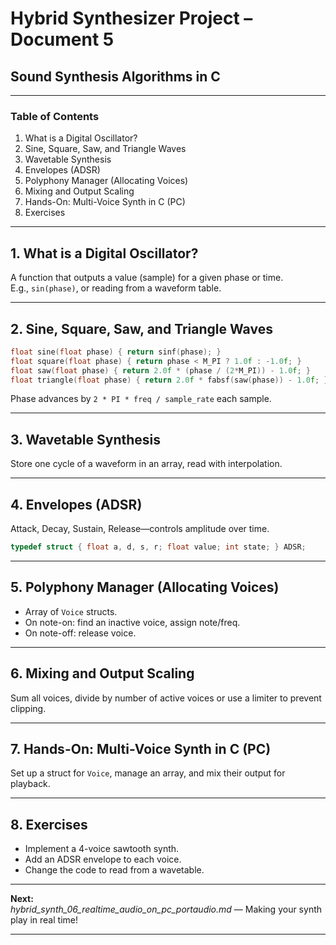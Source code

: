 # Hybrid Synthesizer Project – Document 5
## Sound Synthesis Algorithms in C

---

### Table of Contents

1. What is a Digital Oscillator?
2. Sine, Square, Saw, and Triangle Waves
3. Wavetable Synthesis
4. Envelopes (ADSR)
5. Polyphony Manager (Allocating Voices)
6. Mixing and Output Scaling
7. Hands-On: Multi-Voice Synth in C (PC)
8. Exercises

---

## 1. What is a Digital Oscillator?

A function that outputs a value (sample) for a given phase or time.  
E.g., `sin(phase)`, or reading from a waveform table.

---

## 2. Sine, Square, Saw, and Triangle Waves

```c
float sine(float phase) { return sinf(phase); }
float square(float phase) { return phase < M_PI ? 1.0f : -1.0f; }
float saw(float phase) { return 2.0f * (phase / (2*M_PI)) - 1.0f; }
float triangle(float phase) { return 2.0f * fabsf(saw(phase)) - 1.0f; }
```
Phase advances by `2 * PI * freq / sample_rate` each sample.

---

## 3. Wavetable Synthesis

Store one cycle of a waveform in an array, read with interpolation.

---

## 4. Envelopes (ADSR)

Attack, Decay, Sustain, Release—controls amplitude over time.

```c
typedef struct { float a, d, s, r; float value; int state; } ADSR;
```

---

## 5. Polyphony Manager (Allocating Voices)

- Array of `Voice` structs.
- On note-on: find an inactive voice, assign note/freq.
- On note-off: release voice.

---

## 6. Mixing and Output Scaling

Sum all voices, divide by number of active voices or use a limiter to prevent clipping.

---

## 7. Hands-On: Multi-Voice Synth in C (PC)

Set up a struct for `Voice`, manage an array, and mix their output for playback.

---

## 8. Exercises

- Implement a 4-voice sawtooth synth.
- Add an ADSR envelope to each voice.
- Change the code to read from a wavetable.

---

**Next:**  
*hybrid_synth_06_realtime_audio_on_pc_portaudio.md* — Making your synth play in real time!

---